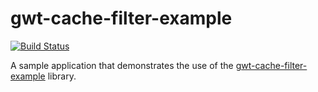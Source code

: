 gwt-cache-filter-example
========================

[![Build Status](https://secure.travis-ci.org/realityforge/gwt-cache-filter-example.svg?branch=master)](http://travis-ci.org/realityforge/gwt-cache-filter-example)

A sample application that demonstrates the use of the [gwt-cache-filter-example](https://github.com/realityforge/gwt-cache-filter-example) library.
